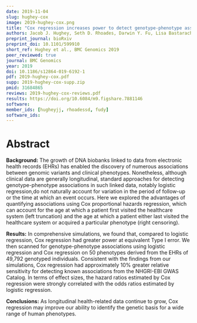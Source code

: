 ```yaml
---
date: 2019-11-04
slug: hughey-cox
image: 2019-hughey-cox.png
title: "Cox regression increases power to detect genotype-phenotype associations in genomic studies using the electronic health record"
authors: Jacob J. Hughey, Seth D. Rhoades, Darwin Y. Fu, Lisa Bastarache, Joshua C. Denny, and Qingxia Chen
preprint_journal: bioRxiv
preprint_doi: 10.1101/599910
short_ref: Hughey et al., BMC Genomics 2019
peer_reviewed: true
journal: BMC Genomics
year: 2019
doi: 10.1186/s12864-019-6192-1
pdf: 2019-hughey-cox.pdf
supp: 2019-hughey-cox-supp.zip
pmid: 31684865
reviews: 2019-hughey-cox-reviews.pdf
results: https://doi.org/10.6084/m9.figshare.7881146
software: 
member_ids: [hugheyjj, rhoadessd, fudy]
software_ids: 
---
```


# Abstract

**Background:** The growth of DNA biobanks linked to data from electronic health records (EHRs) has enabled the discovery of numerous associations between genomic variants and clinical phenotypes. Nonetheless, although clinical data are generally longitudinal, standard approaches for detecting genotype-phenotype associations in such linked data, notably logistic regression,do not naturally account for variation in the period of follow-up or the time at which an event occurs. Here we explored the advantages of quantifying associations using Cox proportional hazards regression, which can account for the age at which a patient first visited the healthcare system (left truncation) and the age at which a patient either last visited the healthcare system or acquired a particular phenotype (right censoring).

**Results:** In comprehensive simulations, we found that, compared to logistic regression, Cox regression had greater power at equivalent Type I error. We then scanned for genotype-phenotype associations using logistic regression and Cox regression on 50 phenotypes derived from the EHRs of 49,792 genotyped individuals. Consistent with the findings from our simulations, Cox regression had approximately 10% greater relative sensitivity for detecting known associations from the NHGRI-EBI GWAS Catalog. In terms of effect sizes, the hazard ratios estimated by Cox regression were strongly correlated with the odds ratios estimated by logistic regression.

**Conclusions:** As longitudinal health-related data continue to grow, Cox regression may improve our ability to identify the genetic basis for a wide range of human phenotypes.
